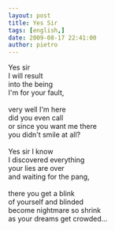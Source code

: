```yaml
---
layout: post
title: Yes Sir
tags: [english,]
date: 2009-08-17 22:41:00
author: pietro
---
```

Yes sir<br/>I will result<br/>into the being<br/>I'm for your fault,<br/><br/>very well I'm here<br/>did you even call<br/>or since you want me there<br/>you didn't smile at all?<br/><br/>Yes sir I know<br/>I discovered everything<br/>your lies are over<br/>and waiting for the pang,<br/><br/>there you get a blink<br/>of yourself and blinded<br/>become nightmare so shrink<br/>as your dreams get crowded...
